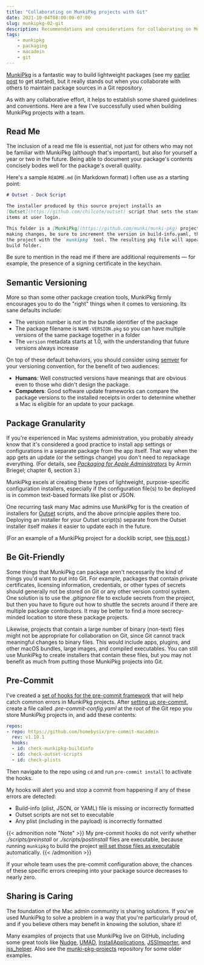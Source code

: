 ```yaml
---
title: "Collaborating on MunkiPkg projects with Git"
date: 2021-10-04T08:00:00-07:00
slug: munkipkg-02-git
description: Recommendations and considerations for collaborating on MunkiPkg projects in a Git repo.
tags:
    - munkipkg
    - packaging
    - macadmin
    - git
---
```


[MunkiPkg](https://github.com/munki/munki-pkg) is a fantastic way to build lightweight packages (see my [earlier post](../munkipkg-01-intro) to get started), but it really stands out when you collaborate with others to maintain package sources in a Git repository.

As with any collaborative effort, it helps to establish some shared guidelines and conventions. Here are a few I've successfully used when building MunkiPkg projects with a team.

## Read Me

The inclusion of a read me file is essential, not just for others who may not be familiar with MunkiPkg (although that's important), but also for yourself a year or two in the future. Being able to document your package's contents concisely bodes well for the package's overall quality.

Here's a sample `README.md` (in Markdown format) I often use as a starting point:

```md
# Outset - Dock Script

The installer produced by this source project installs an
[Outset](https://github.com/chilcote/outset) script that sets the standard Dock
items at user login.

This folder is a [MunkiPkg](https://github.com/munki/munki-pkg) project. After
making changes, be sure to increment the version in build-info.yaml, then build
the project with the `munkipkg` tool. The resulting pkg file will appear in the
build folder.
```

Be sure to mention in the read me if there are additional requirements — for example, the presence of a signing certificate in the keychain.

## Semantic Versioning

More so than some other package creation tools, MunkiPkg firmly encourages you to do the "right" things when it comes to versioning. Its sane defaults include:

- The version number is *not* in the bundle identifier of the package
- The package filename is `NAME-VERSION.pkg` so you can have multiple versions of the same package together in a folder
- The `version` metadata starts at 1.0, with the understanding that future versions always increase

On top of these default behaviors, you should consider using [semver](https://semver.org) for your versioning convention, for the benefit of two audiences:

- __Humans__: Well constructed versions have meanings that are obvious even to those who didn't design the package.
- __Computers__: Good software update frameworks can compare the package versions to the installed receipts in order to determine whether a Mac is eligible for an update to your package.

## Package Granularity

If you're experienced in Mac systems administration, you probably already know that it's considered a good practice to install app settings or configurations in a separate package from the app itself. That way when the app gets an update (or the settings change) you don't need to repackage everything. (For details, see [*Packaging for Apple Administrators*](https://scriptingosx.com/packaging-for-apple-administrators/) by Armin Briegel; chapter 6, section 3.)

MunkiPkg excels at creating these types of lightweight, purpose-specific configuration installers, especially if the configuration file(s) to be deployed is in common text-based formats like plist or JSON.

One recurring task many Mac admins use MunkiPkg for is the creation of installers for [Outset](https://github.com/chilcote/outset) scripts, and the above principle applies there too. Deploying an installer for your Outset script(s) separate from the Outset installer itself makes it easier to update each in the future.

(For an example of a MunkiPkg project for a docklib script, see [this post](../docklib-outset/).)

## Be Git-Friendly

Some things that MunkiPkg can package aren't necessarily the kind of things you'd want to put into Git. For example, packages that contain private certificates, licensing information, credentials, or other types of secrets should generally not be stored on Git or any other version control system. One solution is to use the _.gitignore_ file to exclude secrets from the project, but then you have to figure out how to shuttle the secrets around if there are multiple package contributors. It may be better to find a more secrecy-minded location to store these package projects.

<!-- TODO: GitLab secrets? -->

Likewise, projects that contain a large number of binary (non-text) files might not be appropriate for collaboration on Git, since Git cannot track meaningful changes to binary files. This would include apps, plugins, and other macOS bundles, large images, and compiled executables. You can still use MunkiPkg to create installers that contain these files, but you may not benefit as much from putting those MunkiPkg projects into Git.

## Pre-Commit

I've created a [set of hooks for the pre-commit framework](https://github.com/homebysix/pre-commit-macadmin) that will help catch common errors in MunkiPkg projects. After [setting up pre-commit](../pre-commit-01-intro), create a file called _.pre-commit-config.yaml_ at the root of the Git repo you store MunkiPkg projects in, and add these contents:

```yaml {linenos=table}
repos:
- repo: https://github.com/homebysix/pre-commit-macadmin
  rev: v1.10.1
  hooks:
  - id: check-munkipkg-buildinfo
  - id: check-outset-scripts
  - id: check-plists
```

Then navigate to the repo using `cd` and run `pre-commit install` to activate the hooks.

My hooks will alert you and stop a commit from happening if any of these errors are detected:

- Build-info (plist, JSON, or YAML) file is missing or incorrectly formatted
- Outset scripts are not set to executable
- Any plist (including in the payload) is incorrectly formatted

{{< admonition note "Note" >}}
My pre-commit hooks do not verify whether <em>./scripts/preinstall</em> or <em>./scripts/postinstall</em> files are executable, because running <code>munkipkg</code> to build the project <a href="https://github.com/munki/munki-pkg/blob/71d270833719881b0f9f6002a476e716bc232505/munkipkg#L911-L918" target="_blank">will set those files as executable</a> automatically.
{{< /admonition >}}

If your whole team uses the pre-commit configuration above, the chances of these specific errors creeping into your package source decreases to nearly zero.

## Sharing is Caring

The foundation of the Mac admin community is sharing solutions. If you've used MunkiPkg to solve a problem in a way that you're particularly proud of, and if you believe others may benefit in knowing the solution, share it!

Many examples of projects that use MunkiPkg live on GitHub, including some great tools like [Nudge](https://github.com/macadmins/nudge), [UMAD](https://github.com/macadmins/umad), [InstallApplications](https://github.com/macadmins/installapplications), [JSSImporter](https://github.com/jssimporter/JSSImporter), and [jss_helper](https://github.com/jssimporter/jss_helper). Also see the [munki-pkg-projects](https://github.com/munki/munki-pkg-projects) repository for some older examples.
